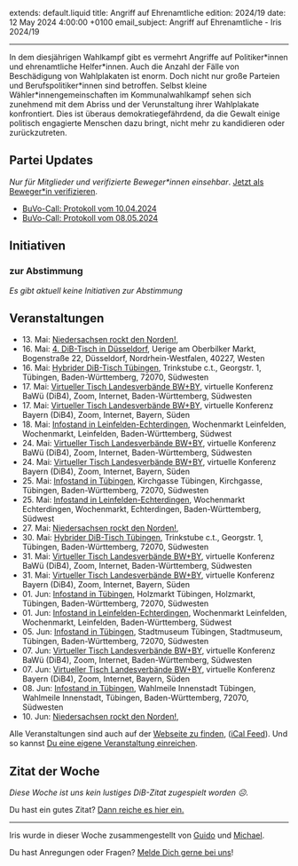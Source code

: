 
extends: default.liquid
title: Angriff auf Ehrenamtliche
edition: 2024/19
date: 12 May 2024 4:00:00 +0100
email_subject: Angriff auf Ehrenamtliche - Iris 2024/19

---
In dem diesjährigen Wahlkampf gibt es vermehrt Angriffe auf Politiker\*innen und ehrenamtliche Helfer\*innen. Auch die Anzahl der Fälle von Beschädigung von Wahlplakaten ist enorm. Doch nicht nur große Parteien und Berufspolitiker\*innen sind betroffen. Selbst kleine Wähler\*innengemeinschaften im Kommunalwahlkampf sehen sich zunehmend mit dem Abriss und der Verunstaltung ihrer Wahlplakate konfrontiert. Dies ist überaus demokratiegefährdend, da die Gewalt einige politisch engagierte Menschen dazu bringt, nicht mehr zu kandidieren oder zurückzutreten.


## Partei Updates

_Nur für Mitglieder und verifizierte Beweger\*innen einsehbar_. [Jetzt als Beweger\*in verifizieren](https://dib.de/bewegerin-werden/).

 - [BuVo-Call: Protokoll vom 10.04.2024](https://marktplatz.dib.de/t/buvo-call-protokoll-vom-10-04-2024/40252)
 - [BuVo-Call: Protokoll vom 08.05.2024](https://marktplatz.dib.de/t/buvo-call-protokoll-vom-08-05-2024/40251)

## Initiativen

### zur Abstimmung
_Es gibt aktuell keine Initiativen zur Abstimmung_

## Veranstaltungen

 - 13.&nbsp;Mai: [Niedersachsen rockt den Norden!](https://dib.de/events/niedersachsen-call-2024-05-13/), 
 - 16.&nbsp;Mai: [4. DiB-Tisch in Düsseldorf](https://dib.de/events/4-dib-tisch-in-duesseldorf/), Uerige am Oberbilker Markt, Bogenstraße 22, Düsseldorf, Nordrhein-Westfalen, 40227, Westen
 - 16.&nbsp;Mai: [Hybrider DiB-Tisch Tübingen](https://dib.de/events/virtueller-tisch-tuebingen-2024-05-16/), Trinkstube c.t., Georgstr. 1, Tübingen, Baden-Württemberg, 72070, Südwesten
 - 17.&nbsp;Mai: [Virtueller Tisch Landesverbände BW+BY](https://dib.de/events/virtueller-tisch-landesverbaende-bwby-3-2024-05-17/), virtuelle Konferenz BaWü (DiB4), Zoom, Internet, Baden-Württemberg, Südwesten
 - 17.&nbsp;Mai: [Virtueller Tisch Landesverbände BW+BY](https://dib.de/events/virtueller-tisch-landesverbaende-bwby-2-2024-05-17/), virtuelle Konferenz Bayern (DiB4), Zoom, Internet, Bayern, Süden
 - 18.&nbsp;Mai: [Infostand in Leinfelden-Echterdingen](https://dib.de/events/infostand-in-leinfelden-echterdingen/), Wochenmarkt Leinfelden, Wochenmarkt, Leinfelden, Baden-Württemberg, Südwest
 - 24.&nbsp;Mai: [Virtueller Tisch Landesverbände BW+BY](https://dib.de/events/virtueller-tisch-landesverbaende-bwby-3-2024-05-24/), virtuelle Konferenz BaWü (DiB4), Zoom, Internet, Baden-Württemberg, Südwesten
 - 24.&nbsp;Mai: [Virtueller Tisch Landesverbände BW+BY](https://dib.de/events/virtueller-tisch-landesverbaende-bwby-2-2024-05-24/), virtuelle Konferenz Bayern (DiB4), Zoom, Internet, Bayern, Süden
 - 25.&nbsp;Mai: [Infostand in Tübingen](https://dib.de/events/infostand-in-tuebingen/), Kirchgasse Tübingen, Kirchgasse, Tübingen, Baden-Württemberg, 72070, Südwesten
 - 25.&nbsp;Mai: [Infostand in Leinfelden-Echterdingen](https://dib.de/events/infostand-in-leinfelden-echterdingen-4/), Wochenmarkt Echterdingen, Wochenmarkt, Echterdingen, Baden-Württemberg, Südwest
 - 27.&nbsp;Mai: [Niedersachsen rockt den Norden!](https://dib.de/events/niedersachsen-call-2024-05-27/), 
 - 30.&nbsp;Mai: [Hybrider DiB-Tisch Tübingen](https://dib.de/events/virtueller-tisch-tuebingen-2024-05-30/), Trinkstube c.t., Georgstr. 1, Tübingen, Baden-Württemberg, 72070, Südwesten
 - 31.&nbsp;Mai: [Virtueller Tisch Landesverbände BW+BY](https://dib.de/events/virtueller-tisch-landesverbaende-bwby-3-2024-05-31/), virtuelle Konferenz BaWü (DiB4), Zoom, Internet, Baden-Württemberg, Südwesten
 - 31.&nbsp;Mai: [Virtueller Tisch Landesverbände BW+BY](https://dib.de/events/virtueller-tisch-landesverbaende-bwby-2-2024-05-31/), virtuelle Konferenz Bayern (DiB4), Zoom, Internet, Bayern, Süden
 - 01.&nbsp;Jun: [Infostand in Tübingen](https://dib.de/events/infostand-in-tuebingen-2/), Holzmarkt Tübingen, Holzmarkt, Tübingen, Baden-Württemberg, 72070, Südwesten
 - 01.&nbsp;Jun: [Infostand in Leinfelden-Echterdingen](https://dib.de/events/infostand-in-leinfelden-echterdingen-2/), Wochenmarkt Leinfelden, Wochenmarkt, Leinfelden, Baden-Württemberg, Südwest
 - 05.&nbsp;Jun: [Infostand in Tübingen](https://dib.de/events/infostand-in-tuebingen-3/), Stadtmuseum Tübingen, Stadtmuseum, Tübingen, Baden-Württemberg, 72070, Südwesten
 - 07.&nbsp;Jun: [Virtueller Tisch Landesverbände BW+BY](https://dib.de/events/virtueller-tisch-landesverbaende-bwby-3-2024-06-07/), virtuelle Konferenz BaWü (DiB4), Zoom, Internet, Baden-Württemberg, Südwesten
 - 07.&nbsp;Jun: [Virtueller Tisch Landesverbände BW+BY](https://dib.de/events/virtueller-tisch-landesverbaende-bwby-2-2024-06-07/), virtuelle Konferenz Bayern (DiB4), Zoom, Internet, Bayern, Süden
 - 08.&nbsp;Jun: [Infostand in Tübingen](https://dib.de/events/infostand-in-tuebingen-4/), Wahlmeile Innenstadt Tübingen, Wahlmeile Innenstadt, Tübingen, Baden-Württemberg, 72070, Südwesten
 - 10.&nbsp;Jun: [Niedersachsen rockt den Norden!](https://dib.de/events/niedersachsen-call-2024-06-10/),


Alle Veranstaltungen sind auch auf der [Webseite zu finden](https://dib.de/veranstaltungen/), ([iCal Feed](https://dib.de/?ical=1)). Und so kannst [Du eine eigene Veranstaltung einreichen](https://marktplatz.dib.de/t/eine-veranstaltung-auf-der-webseite-einreichen/21379).


## Zitat der Woche
_Diese Woche ist uns kein lustiges DiB-Zitat zugespielt worden ☹._

Du hast ein gutes Zitat? [Dann reiche es hier ein.](https://marktplatz.dib.de/t/fortsetzung-lustige-dib-zitate/24431)


---

Iris wurde in dieser Woche zusammengestellt von [Guido](https://marktplatz.dib.de/u/Guido/) und [Michael](https://marktplatz.dib.de/u/MichaelVoss/).

Du hast Anregungen oder Fragen? [Melde Dich gerne bei uns](https://marktplatz.dib.de/t/neu-iris-die-woechtliche-zusammenfasssung-zum-sonntagsbrunch/10990)!


